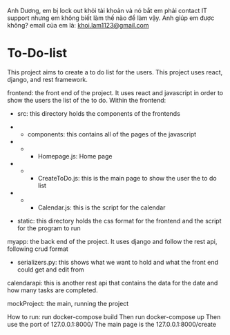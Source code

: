 Anh Dương, em bị lock out khỏi tài khoản và nó bắt em phải contact IT support nhưng em không biết làm thế nào để làm vậy. Anh giúp em được không? email của em là: khoi.lam1123@gmail.com
 
 # To-Do-list
This project aims to create a to do list for the users. This project uses react, django, and rest framework.

frontend: the front end of the project. It uses react and javascript in order to show the users the list of the to do.
Within the frontend:
- src: this directory holds the components of the frontends
- - components: this contains all of the pages of the javascript
- - - Homepage.js: Home page
- - - CreateToDo.js: this is the main page to show the user the to do list
- - - Calendar.js: this is the script for the calendar

- static: this directory holds the css format for the frontend and the script for the program to run

myapp: the back end of the project. It uses django and follow the rest api, following crud format
- serializers.py: this shows what we want to hold and what the front end could get and edit from

calendarapi: this is another rest api that contains the data for the date and how many tasks are completed.

mockProject: the main, running the project

How to run:
    run docker-compose build
    Then run docker-compose up
    Then use the port of 127.0.0.1:8000/
    The main page is the 127.0.0.1:8000/create
